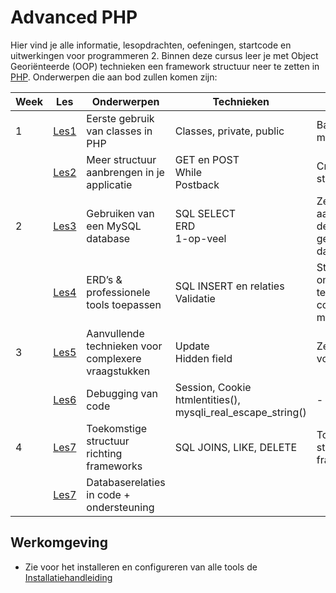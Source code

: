 # Advanced PHP

Hier vind je alle informatie, lesopdrachten, oefeningen, startcode en uitwerkingen voor programmeren 2.
Binnen deze cursus leer je met Object Georiënteerde (OOP) technieken een framework structuur neer te zetten
in [PHP](https://www.php.net/). Onderwerpen die aan bod zullen komen zijn:

| Week | Les               | Onderwerpen                                         | Technieken                                                      | Producten                                                         | Deadline                                | 
|------|-------------------|-----------------------------------------------------|-----------------------------------------------------------------|-------------------------------------------------------------------|-----------------------------------------|
| 1    | [Les1](./lesson1) | Eerste gebruik van classes in PHP                   | Classes, private, public                                        | Basis framework met index & detail                                |                                         |
|      | [Les2](./lesson2) | Meer structuur aanbrengen in je applicatie          | GET en POST<br/>While<br/>Postback                              | Create & edit + meer structuur in code                            |                                         |
| 2    | [Les3](./lesson3) | Gebruiken van een MySQL database                    | SQL SELECT<br/>ERD<br/>1-op-veel                                | Zelfde pagina's aangevuld met delete<br/>gekoppeld aan database   |                                         |
|      | [Les4](./lesson4) | ERD’s & professionele tools toepassen               | SQL INSERT en relaties<br/>Validatie                            | Structuur omgebouwd met templates & composer<br/>met login/logout |                                         |
| 3    | [Les5](./lesson5) | Aanvullende technieken voor complexere vraagstukken | Update<br/>Hidden field                                         | Zelfde pagina's volledig in OOP                                   | Zelfevaluatie beoordelingsmodel         |
|      | [Les6](./lesson6) | Debugging van code                                  | Session, Cookie<br/>htmlentities(), mysqli_real_escape_string() | -                                                                 |                                         |
| 4    | [Les7](./lesson7) | Toekomstige structuur richting frameworks           | SQL JOINS, LIKE, DELETE                                         | Toekomstbestendige structuur als framework                        |                                         |
|      | [Les7](./lesson8) | Databaserelaties in code + ondersteuning            |                                                                 |                                                                   | Zondag 17:00<br/>Screencast eindproduct |

## Werkomgeving

- Zie voor het installeren en configureren van alle tools de [Installatiehandleiding](../Installatie)
